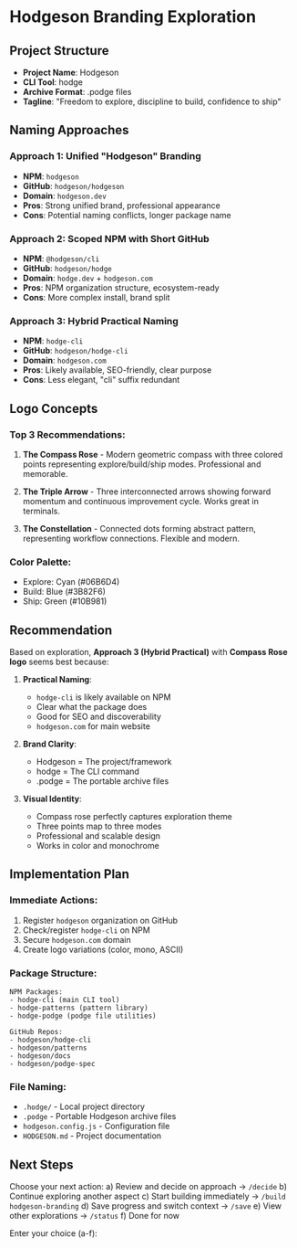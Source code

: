 # Hodgeson Branding Exploration

## Project Structure
- **Project Name**: Hodgeson
- **CLI Tool**: hodge
- **Archive Format**: .podge files
- **Tagline**: "Freedom to explore, discipline to build, confidence to ship"

## Naming Approaches

### Approach 1: Unified "Hodgeson" Branding
- **NPM**: `hodgeson`
- **GitHub**: `hodgeson/hodgeson`
- **Domain**: `hodgeson.dev`
- **Pros**: Strong unified brand, professional appearance
- **Cons**: Potential naming conflicts, longer package name

### Approach 2: Scoped NPM with Short GitHub
- **NPM**: `@hodgeson/cli`
- **GitHub**: `hodgeson/hodge`
- **Domain**: `hodge.dev` + `hodgeson.com`
- **Pros**: NPM organization structure, ecosystem-ready
- **Cons**: More complex install, brand split

### Approach 3: Hybrid Practical Naming
- **NPM**: `hodge-cli`
- **GitHub**: `hodgeson/hodge-cli`
- **Domain**: `hodgeson.com`
- **Pros**: Likely available, SEO-friendly, clear purpose
- **Cons**: Less elegant, "cli" suffix redundant

## Logo Concepts

### Top 3 Recommendations:

1. **The Compass Rose** - Modern geometric compass with three colored points representing explore/build/ship modes. Professional and memorable.

2. **The Triple Arrow** - Three interconnected arrows showing forward momentum and continuous improvement cycle. Works great in terminals.

3. **The Constellation** - Connected dots forming abstract pattern, representing workflow connections. Flexible and modern.

### Color Palette:
- Explore: Cyan (#06B6D4)
- Build: Blue (#3B82F6)
- Ship: Green (#10B981)

## Recommendation

Based on exploration, **Approach 3 (Hybrid Practical)** with **Compass Rose logo** seems best because:

1. **Practical Naming**:
   - `hodge-cli` is likely available on NPM
   - Clear what the package does
   - Good for SEO and discoverability
   - `hodgeson.com` for main website

2. **Brand Clarity**:
   - Hodgeson = The project/framework
   - hodge = The CLI command
   - .podge = The portable archive files

3. **Visual Identity**:
   - Compass rose perfectly captures exploration theme
   - Three points map to three modes
   - Professional and scalable design
   - Works in color and monochrome

## Implementation Plan

### Immediate Actions:
1. Register `hodgeson` organization on GitHub
2. Check/register `hodge-cli` on NPM
3. Secure `hodgeson.com` domain
4. Create logo variations (color, mono, ASCII)

### Package Structure:
```
NPM Packages:
- hodge-cli (main CLI tool)
- hodge-patterns (pattern library)
- hodge-podge (podge file utilities)

GitHub Repos:
- hodgeson/hodge-cli
- hodgeson/patterns
- hodgeson/docs
- hodgeson/podge-spec
```

### File Naming:
- `.hodge/` - Local project directory
- `.podge` - Portable Hodgeson archive files
- `hodgeson.config.js` - Configuration file
- `HODGESON.md` - Project documentation

## Next Steps

Choose your next action:
a) Review and decide on approach → `/decide`
b) Continue exploring another aspect
c) Start building immediately → `/build hodgeson-branding`
d) Save progress and switch context → `/save`
e) View other explorations → `/status`
f) Done for now

Enter your choice (a-f):